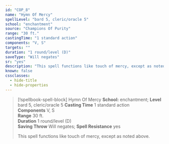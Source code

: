 ```yaml
---
id: "COP_8"
name: "Hymn Of Mercy"
spellLevel: "bard 5, cleric/oracle 5"
school: "enchantment"
source: "Champions Of Purity"
range: "30 ft."
castingTime: "1 standard action"
components: "V, S"
targets: ""
duration: "1 round/level (D)"
saveType: "Will negates"
sr: "yes"
description: "This spell functions like touch of mercy, except as noted above."
known: false
cssclasses:
  - hide-title
  - hide-properties
---
```


> [!spellbook-spell-block] Hymn Of Mercy
> **School:** enchantment; **Level** bard 5, cleric/oracle 5
> **Casting Time** 1 standard action  
> **Components** V, S  
> **Range** 30 ft.  
> **Duration** 1 round/level (D)  
> **Saving Throw** Will negates; **Spell Resistance** yes
> 
> This spell functions like touch of mercy, except as noted above.